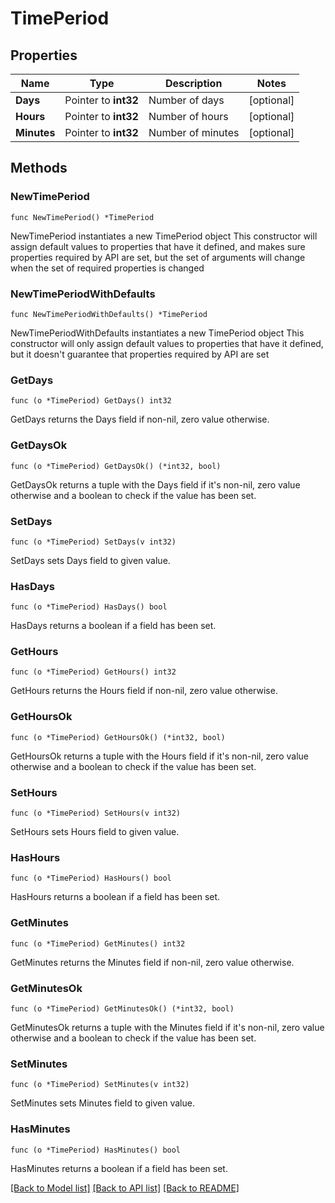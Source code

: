 # TimePeriod

## Properties

Name | Type | Description | Notes
------------ | ------------- | ------------- | -------------
**Days** | Pointer to **int32** | Number of days | [optional] 
**Hours** | Pointer to **int32** | Number of hours | [optional] 
**Minutes** | Pointer to **int32** | Number of minutes | [optional] 

## Methods

### NewTimePeriod

`func NewTimePeriod() *TimePeriod`

NewTimePeriod instantiates a new TimePeriod object
This constructor will assign default values to properties that have it defined,
and makes sure properties required by API are set, but the set of arguments
will change when the set of required properties is changed

### NewTimePeriodWithDefaults

`func NewTimePeriodWithDefaults() *TimePeriod`

NewTimePeriodWithDefaults instantiates a new TimePeriod object
This constructor will only assign default values to properties that have it defined,
but it doesn't guarantee that properties required by API are set

### GetDays

`func (o *TimePeriod) GetDays() int32`

GetDays returns the Days field if non-nil, zero value otherwise.

### GetDaysOk

`func (o *TimePeriod) GetDaysOk() (*int32, bool)`

GetDaysOk returns a tuple with the Days field if it's non-nil, zero value otherwise
and a boolean to check if the value has been set.

### SetDays

`func (o *TimePeriod) SetDays(v int32)`

SetDays sets Days field to given value.

### HasDays

`func (o *TimePeriod) HasDays() bool`

HasDays returns a boolean if a field has been set.

### GetHours

`func (o *TimePeriod) GetHours() int32`

GetHours returns the Hours field if non-nil, zero value otherwise.

### GetHoursOk

`func (o *TimePeriod) GetHoursOk() (*int32, bool)`

GetHoursOk returns a tuple with the Hours field if it's non-nil, zero value otherwise
and a boolean to check if the value has been set.

### SetHours

`func (o *TimePeriod) SetHours(v int32)`

SetHours sets Hours field to given value.

### HasHours

`func (o *TimePeriod) HasHours() bool`

HasHours returns a boolean if a field has been set.

### GetMinutes

`func (o *TimePeriod) GetMinutes() int32`

GetMinutes returns the Minutes field if non-nil, zero value otherwise.

### GetMinutesOk

`func (o *TimePeriod) GetMinutesOk() (*int32, bool)`

GetMinutesOk returns a tuple with the Minutes field if it's non-nil, zero value otherwise
and a boolean to check if the value has been set.

### SetMinutes

`func (o *TimePeriod) SetMinutes(v int32)`

SetMinutes sets Minutes field to given value.

### HasMinutes

`func (o *TimePeriod) HasMinutes() bool`

HasMinutes returns a boolean if a field has been set.


[[Back to Model list]](../README.md#documentation-for-models) [[Back to API list]](../README.md#documentation-for-api-endpoints) [[Back to README]](../README.md)


